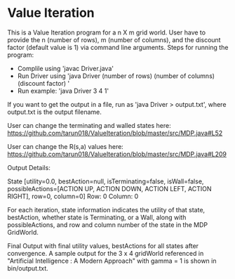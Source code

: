 

# Value Iteration

This is a Value Iteration program for a n X m grid world. User have to provide the n (number of rows), m (number of columns), and the discount factor (default value is 1) via command line arguments.
Steps for running the program:

  - Complile using 'javac Driver.java'
  - Run Driver using 'java Driver (number of rows) (number of columns) (discount factor) '
  - Run example: 'java Driver 3 4 1'

If you want to get the output in a file, run as 'java Driver > output.txt', where output.txt is the output filename.

User can change the terminating and walled states here: https://github.com/tarun018/ValueIteration/blob/master/src/MDP.java#L52

User can change the R(s,a) values here:
https://github.com/tarun018/ValueIteration/blob/master/src/MDP.java#L209

Output Details:

State [utility=0.0, bestAction=null, isTerminating=false, isWall=false, possibleActions=[ACTION UP, ACTION DOWN, ACTION LEFT, ACTION RIGHT], row=0, column=0]
Row: 0 Column: 0

For each iteration, state information indicates the utility of that state, bestAction, whether state is Terminating, or a Wall, along with possibleActions, and row and column number of the state in the MDP GridWorld.

Final Output with final utility values, bestActions for all states after convergence. A sample output for the 3 x 4 gridWorld referenced in "Artificial Intelligence : A Modern Approach" with gamma = 1 is shown in bin/output.txt.




